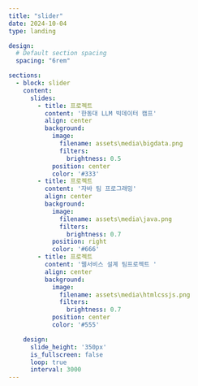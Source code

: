 ```yaml
---
title: "slider"
date: 2024-10-04
type: landing

design:
  # Default section spacing
  spacing: "6rem"

sections:
  - block: slider
    content:
      slides:
        - title: 프로젝트
          content: '한동대 LLM 빅데이터 캠프'
          align: center
          background:
            image:
              filename: assets\media\bigdata.png
              filters:
                brightness: 0.5
            position: center
            color: '#333'
        - title: 프로젝트
          content: '자바 팀 프로그래밍'
          align: center
          background:
            image:
              filename: assets\media\java.png
              filters:
                brightness: 0.7
            position: right
            color: '#666'
        - title: 프로젝트
          content: '웹서비스 설계 팀프로젝트 '
          align: center
          background:
            image:
              filename: assets\media\htmlcssjs.png
              filters:
                brightness: 0.7
            position: center
            color: '#555'

    design:
      slide_height: '350px'
      is_fullscreen: false
      loop: true
      interval: 3000
---
```

